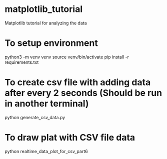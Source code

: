 # matplotlib_tutorial
Matplotlib tutorial for analyzing the data

# To setup environment
python3 -m venv venv
source venv/bin/activate
pip install -r requirements.txt

# To create csv file with adding data after every 2 seconds (Should be run in another terminal)
python generate_csv_data.py

# To draw plat with CSV file data
python realtime_data_plot_for_csv_part6
